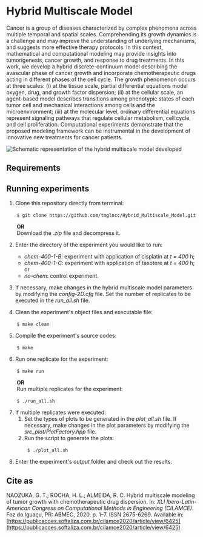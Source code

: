 # Hybrid Multiscale Model

Cancer is a group of diseases characterized by complex phenomena across multiple temporal and spatial scales. Comprehending its growth dynamics is a challenge and may improve the understanding of underlying mechanisms, and suggests more effective therapy protocols. In this context, mathematical and computational modeling may provide insights into tumorigenesis, cancer growth, and response to drug treatments. In this work, we develop a hybrid discrete-continuum model describing the avascular phase of cancer growth and incorporate chemotherapeutic drugs acting in different phases of the cell cycle. The growth phenomenon occurs at three scales: (i) at the tissue scale, partial differential equations model oxygen, drug, and growth factor dispersion; (ii) at the cellular scale, an agent-based model describes transitions among phenotypic states of each tumor cell and mechanical interactions among cells and the microenvironment; (iii) at the molecular level, ordinary differential equations represent signaling pathways that regulate cellular metabolism, cell cycle, and cell proliferation. Computational experiments demonstrate that the proposed modeling framework can be instrumental in the development of innovative new treatments for cancer patients.

![Schematic representation of the hybrid multiscale model developed](https://drive.google.com/uc?export=view&id=1eaA7yYbQnCQ8Qp6K1iNr5KlRQgk5UxGo)

## Requirements

## Running experiments

1. Clone this repository directly from terminal:
	 
&nbsp;&nbsp;&nbsp;&nbsp;&nbsp;&nbsp;&nbsp;`$ git clone https://github.com/tmglncc/Hybrid_Multiscale_Model.git`
	
&nbsp;&nbsp;&nbsp;&nbsp;&nbsp;&nbsp;&nbsp;**OR**  
&nbsp;&nbsp;&nbsp;&nbsp;&nbsp;&nbsp;&nbsp;Download the _.zip_ file and decompress it.

2. Enter the directory of the experiment you would like to run:
   - _chem-400-1-B_: experiment with application of cisplatin at _t = 400_ h;
   - _chem-400-1-C_: experiment with application of taxotere at _t = 400_ h; or
   - _no-chem_: control experiment.

3. If necessary, make changes in the hybrid multiscale model parameters by modifying the _config-2D.cfg_ file. Set the number of replicates to be executed in the _run_all.sh_ file.

4. Clean the experiment's object files and executable file:
	 
&nbsp;&nbsp;&nbsp;&nbsp;&nbsp;&nbsp;&nbsp;`$ make clean`

5. Compile the experiment's source codes:
	 
&nbsp;&nbsp;&nbsp;&nbsp;&nbsp;&nbsp;&nbsp;`$ make`

6. Run one replicate for the experiment:
	
&nbsp;&nbsp;&nbsp;&nbsp;&nbsp;&nbsp;&nbsp;`$ make run`
	
&nbsp;&nbsp;&nbsp;&nbsp;&nbsp;&nbsp;&nbsp;**OR**  
&nbsp;&nbsp;&nbsp;&nbsp;&nbsp;&nbsp;&nbsp;Run multiple replicates for the experiment:

&nbsp;&nbsp;&nbsp;&nbsp;&nbsp;&nbsp;&nbsp;`$ ./run_all.sh`

7. If multiple replicates were executed:
    1. Set the types of plots to be generated in the _plot_all.sh_ file. If necessary, make changes in the plot parameters by modifying the _src_plot/PlotFactory.hpp_ file.
    2. Run the script to generate the plots:

&nbsp;&nbsp;&nbsp;&nbsp;&nbsp;&nbsp;&nbsp;&nbsp;&nbsp;&nbsp;&nbsp;&nbsp;&nbsp;&nbsp;`$ ./plot_all.sh`

8. Enter the experiment's _output_ folder and check out the results.

## Cite as

NAOZUKA, G. T.; ROCHA, H. L.; ALMEIDA, R. C. Hybrid multiscale modeling of tumor growth with chemotherapeutic drug dispersion. In: _XLI Ibero-Latin-American Congress on Computational Methods in Engineering (CILAMCE)_. Foz do Iguaçu, PR: ABMEC, 2020. p. 1–7. ISSN 2675-6269. Available in: [https://publicacoes.softaliza.com.br/cilamce2020/article/view/6425](https://publicacoes.softaliza.com.br/cilamce2020/article/view/6425)
